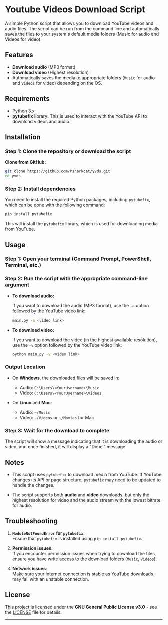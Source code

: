 #  Youtube Videos Download Script 

A simple Python script that allows you to download YouTube videos and audio files. The script can be run from the command line and automatically saves the files to your system's default media folders (Music for audio and Videos for video).

## Features

- **Download audio** (MP3 format)
- **Download video** (Highest resolution)
- Automatically saves the media to appropriate folders (`Music` for audio and `Videos` for video) depending on the OS.

## Requirements

- Python 3.x
- **pytubefix** library: This is used to interact with the YouTube API to download videos and audio.

## Installation

### Step 1: Clone the repository or download the script

**Clone from GitHub:**
   ```bash
   git clone https://github.com/Psharkcat/yvds.git
   cd yvds
   ```
### Step 2: Install dependencies

You need to install the required Python packages, including `pytubefix`, which can be done with the following command:

```bash
pip install pytubefix
```

This will install the `pytubefix` library, which is used for downloading media from YouTube.

## Usage

### Step 1: Open your terminal (Command Prompt, PowerShell, Terminal, etc.)

### Step 2: Run the script with the appropriate command-line argument

- **To download audio:**

   If you want to download the audio (MP3 format), use the `-a` option followed by the YouTube video link:
   
   ```bash
   main.py -a <video link>
   ```

- **To download video:**

   If you want to download the video (in the highest available resolution), use the `-v` option followed by the YouTube video link:
   
   ```bash
   python main.py -v <video link>
   ```

### Output Location

- On **Windows**, the downloaded files will be saved in:
  - Audio: `C:\Users\<YourUsername>\Music`
  - Video: `C:\Users\<YourUsername>\Videos`

- On **Linux** and **Mac**:
  - Audio: `~/Music`
  - Video: `~/Videos` or `~/Movies` for Mac

### Step 3: Wait for the download to complete

The script will show a message indicating that it is downloading the audio or video, and once finished, it will display a "Done." message.

## Notes

- This script uses `pytubefix` to download media from YouTube. If YouTube changes its API or page structure, `pytubefix` may need to be updated to handle the changes.
  
- The script supports both **audio** and **video** downloads, but only the highest resolution for video and the audio stream with the lowest bitrate for audio.

## Troubleshooting

1. **`ModuleNotFoundError` for `pytubefix`**:  
   Ensure that `pytubefix` is installed using `pip install pytubefix`.

2. **Permission issues**:  
   If you encounter permission issues when trying to download the files, ensure you have write access to the download folders (`Music`, `Videos`).

3. **Network issues**:  
   Make sure your internet connection is stable as YouTube downloads may fail with an unstable connection.

## License

This project is licensed under the **GNU General Public License v3.0** - see the [LICENSE](LICENSE) file for details.

---
